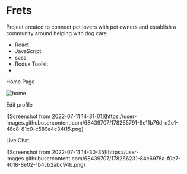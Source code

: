 # Frets
<p>Project created to connect pet lovers with pet owners and establish a community around helping with dog care.</p>

- React
- JavaScript
- scss
- Redux Toolkit
- 
<p>Home Page </p>
<img alt="home" src="https://user-images.githubusercontent.com/68439707/178264950-d059a141-a2f9-4d2a-adb3-c0e27107e804.gif"/>


<p>Edit profile </p>
![Screenshot from 2022-07-11 14-31-01](https://user-images.githubusercontent.com/68439707/178265791-9e11b76d-d2e1-48c8-81c0-c589a4c34f15.png)

<p>Live Chat </p>
![Screenshot from 2022-07-11 14-30-35](https://user-images.githubusercontent.com/68439707/178266231-84c6978a-f0e7-4018-8e02-1b4cb2abc94b.png)

